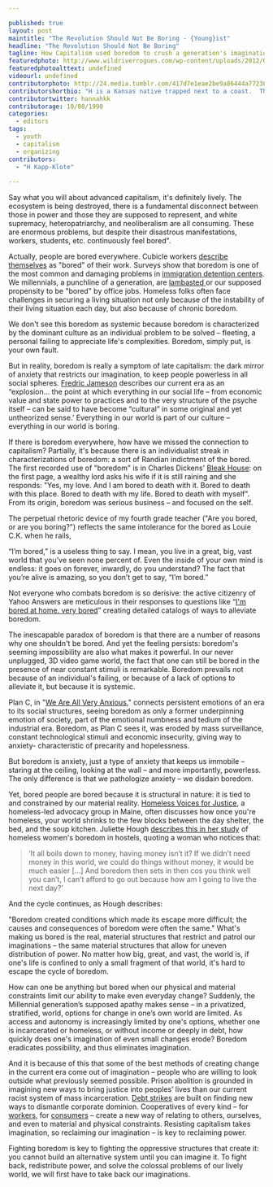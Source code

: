 ```yaml
---

published: true
layout: post
maintitle: "The Revolution Should Not Be Boring - {Young}ist"
headline: "The Revolution Should Not Be Boring"
tagline: How Capitalism used boredom to crush a generation's imagination
featuredphoto: http://www.wildriverrogues.com/wp-content/uploads/2012/04/office-with-cubicles.jpg
featuredphotoalttext: undefined
videourl: undefined
contributorphoto: http://24.media.tumblr.com/417d7e1eae2be9a86444a77238bfc90d/tumblr_n64xvrfjQF1rq2ndso1_250.png
contributorshortbio: "H is a Kansas native trapped next to a coast.  They think about power, organizing, and pizza in Washington DC"
contributortwitter: hannahkk
contributorage: 10/08/1990
categories: 
  - editors
tags: 
  - youth
  - capitalism
  - organizing
contributors: 
  - "H Kapp-Klote"
  
---
```


Say what you will about advanced capitalism, it's definitely lively.  The ecosystem is being destroyed, there is a fundamental disconnect between those in power and those they are supposed to represent, and white supremacy, heteropatriarchy, and neoliberalism are all consuming.  These are enormous problems, but despite their disastrous manifestations, workers, students, etc. continuously feel bored". 

Actually, people are bored everywhere. Cubicle workers [describe themselves](http://www.managementtoday.co.uk/news/1187016/three-quarters-regret-career-choice-third-bored-work-says-survey/) as "bored" of their work. Surveys show that boredom is one of the most common and damaging problems in [immigration detention centers](http://www.cvt.org/sites/cvt.org/files/Report_TorturedAndDetained_Nov2013.pdf). We millennials, a punchline of a generation, are [lambasted ](http://www.huffingtonpost.ca/mary-donohue/millennials-_b_5239628.html) or our supposed propensity to be "bored" by office jobs.  Homeless folks often face challenges in securing a living situation not only because of the instability of their living situation each day, but also because of chronic boredom. 

We don't see this boredom as systemic because boredom is characterized by the dominant culture as an individual problem to be solved – fleeting, a personal failing to appreciate life's complexities.  Boredom, simply put, is your own fault.

But in reality, boredom is really a symptom of late capitalism: the dark mirror of anxiety that restricts our imagination, to keep people powerless in all social spheres.   [Fredric Jameson](https://www.marxists.org/reference/subject/philosophy/works/us/jameson.htm) describes our current era as an “explosion... the point at which everything in our social life – from economic value and state power to practices and to the very structure of the psyche itself – can be said to have become “cultural” in some original and yet untheorized sense.’  Everything in our world is part of our culture – everything in our world is boring.  

If there is boredom everywhere, how have we missed the connection to capitalism?  Partially, it's because there is an individualist streak in characterizations of boredom: a sort of Randian indictment of the bored.  The first recorded use of "boredom" is in Charles Dickens' [Bleak House](http://www.seren.bangor.ac.uk/features/2013/08/14/charles-dickens-museum-a-not-so-bleak-house/): on the first page, a wealthy lord asks his wife if it is still raining and she responds: "Yes, my love. And I am bored to death with it. Bored to death with this place. Bored to death with my life. Bored to death with myself".  From its origin, boredom was serious business – and focused on the self.  

The perpetual rhetoric device of my fourth grade teacher ("Are you bored, or are you boring?") reflects the same intolerance for the bored as Louie C.K. when he rails,

“I’m bored,” is a useless thing to say. I mean, you live in a great, big, vast world that you’ve seen none percent of. Even the inside of your own mind is endless: it goes on forever, inwardly, do you understand? The fact that you’re alive is amazing, so you don’t get to say, “I’m bored.”  

Not everyone who combats boredom is so derisive: the active citizenry of Yahoo Answers are meticulous in their responses to questions like “[I'm bored at home. very bored](https://answers.yahoo.com/question/index?qid=20130602222816AA0kj6I)” creating detailed catalogs of ways to alleviate boredom.  

The inescapable paradox of boredom is that there are a number of reasons why one shouldn't be bored. And yet the feeling persists: boredom's seeming impossibility are also what makes it powerful.  In our never unplugged, 3D video game world, the fact that one can still be bored in the presence of near constant stimuli is remarkable.  Boredom prevails not because of an individual's failing, or because of a lack of options to alleviate it, but because it is systemic. 

Plan C, in "[We Are All Very Anxious](http://www.weareplanc.org/we-are-all-very-anxious#.U2LAwVVdUj9)," connects persistent emotions of an era to its social structures, seeing boredom as only a former underpinning emotion of society, part of the emotional numbness and tedium of the industrial era. Boredom, as Plan C sees it, was eroded by mass surveillance, constant technological stimuli and economic insecurity, giving way to anxiety- characteristic of precarity and hopelessness.  

But boredom is anxiety, just a type of anxiety that keeps us immobile – staring at the ceiling, looking at the wall – and more importantly, powerless.  The only difference is that we pathologize anxiety – we disdain boredom.  

Yet, bored people are bored because it is structural in nature: it is tied to and constrained by our material reality.  [Homeless Voices for Justice](http://www.preblestreet.org/homeless_voices.php), a homeless-led advocacy group in Maine, often discusses how once you're homeless, your world shrinks to the few blocks between the day shelter, the bed, and the soup kitchen.  Juliette Hough [describes this in her study](http://www.broadwaylondon.org/ResearchInformation/Research/main_content/Boredom_and_Homelessness.pdf) of homeless women's boredom in hostels, quoting a woman who notices that:

> ‘It all boils down to money, having money isn’t it? If we didn’t need money in this world, we could do things without money, it would be much easier […] And boredom then sets in then cos you think well you can’t, I can’t afford to go out because how am I going to live the next day?’

And the cycle continues, as Hough describes: 

"Boredom created conditions which made its escape more difficult; the causes and consequences of boredom were often the same." What's making us bored is the real, material structures that restrict and patrol our imaginations – the same material structures that allow for uneven distribution of power.  No matter how big, great, and vast, the world is, if one's life is confined to only a small fragment of that world, it's hard to escape the cycle of boredom.

How can one be anything but bored when our physical and material constraints limit our ability to make even everyday change?  Suddenly, the Millennial generation’s supposed apathy makes sense – in a privatized, stratified, world, options for change in one’s own world are limited.  As access and autonomy is increasingly limited by one's options, whether one is incarcerated or homeless, or without income or deeply in debt, how quickly does one's imagination of even small changes erode? Boredom eradicates possibility, and thus eliminates imagination. 

And it is because of this that some of the best methods of creating change in the current era come out of imagination – people who are willing to look outside what previously seemed possible. Prison abolition is grounded in imagining new ways to bring justice into peoples’ lives than our current racist system of mass incarceration. [Debt strikes](http://strikedebt.org/) are built on finding new ways to dismantle corporate dominion.  Cooperatives of every kind – for [workers](http://shiftchange.org/), for [consumers](http://detroitblackfoodsecurity.org/co_op.html) – create a new way of relating to others, ourselves, and even to material and physical constraints. Resisting capitalism takes imagination, so reclaiming our imagination –  is key to reclaiming power.  

Fighting boredom is key to fighting the oppressive structures that create it: you cannot build an alternative system until you can imagine it.  To fight back, redistribute power, and solve the colossal problems of our lively world, we will first have to take back our imaginations.  
